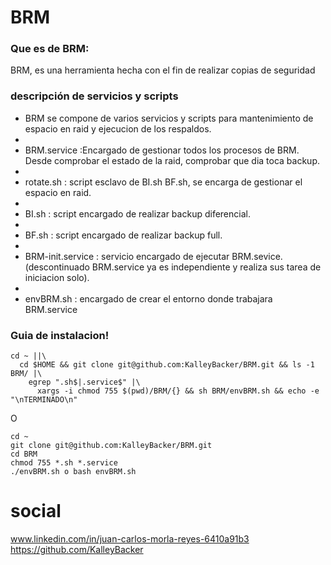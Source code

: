 # BRM

### Que es de BRM:

BRM, es una herramienta hecha con el fin de realizar copias de seguridad 

### descripción de servicios y scripts

- BRM se compone de varios servicios y scripts para mantenimiento de espacio en raid y ejecucion de los respaldos.
- 
- BRM.service :Encargado de gestionar todos los procesos de BRM. Desde comprobar el estado de la raid, comprobar que dia toca backup. 
- 
- rotate.sh : script esclavo de BI.sh BF.sh, se encarga de gestionar el espacio en raid. 
- 
- BI.sh : script encargado de realizar backup diferencial. 
- 
- BF.sh : script encargado de realizar backup full.
- 
- BRM-init.service : servicio encargado de ejecutar BRM.sevice.  (descontinuado BRM.service ya es independiente y realiza sus tarea de iniciacion solo).
- 
- envBRM.sh : encargado de crear el entorno donde trabajara BRM.service 


### Guia de instalacion!

```shell
cd ~ ||\
  cd $HOME && git clone git@github.com:KalleyBacker/BRM.git && ls -1 BRM/ |\
    egrep ".sh$|.service$" |\
      xargs -i chmod 755 $(pwd)/BRM/{} && sh BRM/envBRM.sh && echo -e "\nTERMINADO\n" 
```

O

```shell
cd ~ 
git clone git@github.com:KalleyBacker/BRM.git
cd BRM
chmod 755 *.sh *.service 
./envBRM.sh o bash envBRM.sh 
```


# social 
www.linkedin.com/in/juan-carlos-morla-reyes-6410a91b3
https://github.com/KalleyBacker



